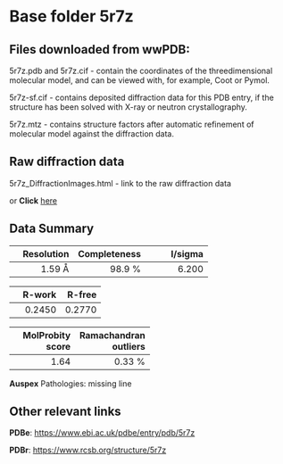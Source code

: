 # Base folder 5r7z

## Files downloaded from wwPDB:

5r7z.pdb and 5r7z.cif - contain the coordinates of the threedimensional molecular model, and can be viewed with, for example, Coot or Pymol.

5r7z-sf.cif - contains deposited diffraction data for this PDB entry, if the structure has been solved with X-ray or neutron crystallography.

5r7z.mtz - contains structure factors after automatic refinement of molecular model against the diffraction data.

## Raw diffraction data

5r7z_DiffractionImages.html - link to the raw diffraction data 

or **Click** [here](https://zenodo.org/record/3730472) 

## Data Summary
|   | Resolution | Completeness| I/sigma |
|---|-------------:|----------------:|--------------:|
|   |1.59 Å|98.9  %|<img width=50/>6.200|

|   | **R-work**| **R-free**   
|---|-------------:|----------------:|           
||  0.2450|  0.2770|

|   |**MolProbity<br>score**| **Ramachandran<br>outliers** 
|---|-------------:|----------------:|
||  1.64|  0.33 %|

**Auspex** Pathologies: missing line

 

## Other relevant links 
**PDBe**:  https://www.ebi.ac.uk/pdbe/entry/pdb/5r7z
 
**PDBr**: https://www.rcsb.org/structure/5r7z 

